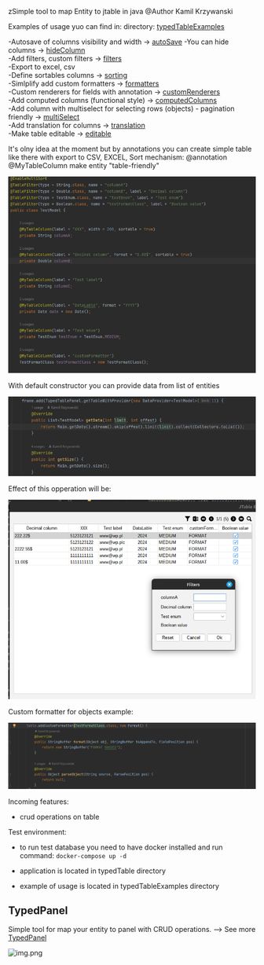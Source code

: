 zSimple tool to map Entity to jtable in java
@Author Kamil Krzywanski <br>

Examples of usage yuo can find in:
directory: [typedTableExamples](typedTableExamples)

-Autosave of columns visibility and width -> [autoSave](typedTable/features/table/autosave/autosave.md)
-You can hide columns -> [hideColumn](typedTable/features/table/hideColumn/hideColumn.md) <br>
-Add filters, custom filters -> [filters](typedTable/features/table/filters/filters.md) <br>
-Export to excel, csv <br>
-Define sortables columns -> [sorting](typedTable/features/table/sorting/sorting.md) <br>
-Simlplify add custom formatters -> [formatters](typedTable/features/table/customFormatters/customFormatters.md) <br>
-Custom renderers for fields with
annotation -> [customRenderers](typedTable/features/table/customRenderers/customRenderers.md) <br>
-Add computed columns (functional
style) -> [computedColumns](typedTable/features/table/computedColumns/computedColumns.md) <br>
-Add column with multiselect for selecting rows (objects<T>) - pagination
friendly -> [multiSelect](typedTable/features/table/multiSelect/multiSelect.md) <br>
-Add translation for columns -> [translation](typedTable/features/table/translation/translation.md) <br>
-Make table editable -> [editable](typedTable/features/table/editable/editable.md) <br>

It's olny idea at the moment but by annotations you can create simple table
like there with export to CSV, EXCEL, Sort mechanism: 
@annotation @MyTableColumn make entity "table-friendly"

![img_3.png](typedTable/images/img_3.png)

With default constructor you can provide data from list of entities

![img.png](typedTable/images/img_6.png)

Effect of this opperation will be: <br>

![img_2.png](typedTable/images/img_2.png)

Custom formatter for objects example:

![img.png](typedTable/images/img.png)

Incoming features:
- crud operations on table


Test environment:
- to run test database you need to have docker installed and run command:
```docker-compose up -d```

- application is located in typedTable directory
- example of usage is located in typedTableExamples directory

## TypedPanel

Simple tool for map your entity to panel with CRUD operations. --> See
more [TypedPanel](typedTable/features/panel/readme.MD)

![img.png](img.png)